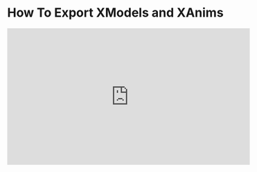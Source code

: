 # How To Export XModels and XAnims


<iframe 
  width="560" 
  height="315" 
  src="https://youtu.be/Gl9awbc0tl4?si=hJPeG7Fhyg-gnHCb" 
  title="YouTube video player" 
  frameborder="0" 
  allow="accelerometer; autoplay; clipboard-write; encrypted-media; gyroscope; picture-in-picture; web-share" 
  allowfullscreen>
</iframe>

<profile username="Sloth" handle="SadSlothXL" profileImage="/profile/sloth.png"/>
